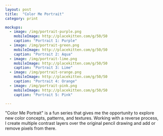 ```yaml
---
layout: post
title:  "Color Me Portrait"
category: print

mockups:
  - image: /img/portrait-purple.png
    mobileImage: http://placekitten.com/g/50/50
    caption: "Portrait 1: Purple"
  - image: /img/portrait-green.png
    mobileImage: http://placekitten.com/g/50/50
    caption: "Portrait 2: Aqua"
  - image: /img/portrait-lime.png
    mobileImage: http://placekitten.com/g/50/50
    caption: "Portrait 3: Lime"
  - image: /img/portrait-orange.png
    mobileImage: http://placekitten.com/g/50/50
    caption: "Portrait 4: Orange"
  - image: /img/portrait-pink.png
    mobileImage: http://placekitten.com/g/50/50
    caption: "Portrait 5: Pink"
 
---
```


"Color Me Portrait" is a fun series that gives me the opportunity to explore new color concepts, patterns, and textures. 
Working with a reverse process, I create multiple contrast layers over the original pencil drawing and add or remove pixels from there.
